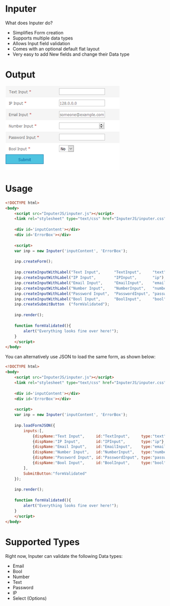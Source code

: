 # Inputer
What does Inputer do?
- Simplifies Form creation
- Supports multiple data types
- Allows Input field validation
- Comes with an optional default flat layout
- Very easy to add New fields and change their Data type

# Output
![ScreenShot](https://github.com/abhimanyu-singh/Inputer/blob/master/Sample_Images/SampleScreenShot.png)

# Usage

```html
<!DOCTYPE html>
<body>
	<script src="InputerJS/inputer.js"></script>
	<link rel="stylesheet" type="text/css" href="InputerJS/inputer.css"/>
	
	<div id='inputContent'></div>
	<div id='ErrorBox'></div>
	
	<script>
	var inp = new Inputer('inputContent', 'ErrorBox');
	
	inp.createForm();
	
	inp.createInputWithLabel("Text Input",		"TextInput",	 "text");
	inp.createInputWithLabel("IP Input",		"IPInput",		 "ip");
	inp.createInputWithLabel("Email Input",		"EmailInput",	 "email");
	inp.createInputWithLabel("Number Input",	"NumberInput",	 "number");
	inp.createInputWithLabel("Password Input",	"PasswordInput", "password");
	inp.createInputWithLabel("Bool Input",		"BoolInput",	 "bool");
	inp.createSubmitButton	("formValidated");
	
	inp.render();
	
	function formValidated(){
		alert("Everything looks fine over here!");
	}
	</script>
</body>
```

You can alternatively use JSON to load the same form, as shown below:

```html
<!DOCTYPE html>
<body>
	<script src="InputerJS/inputer.js"></script>
	<link rel="stylesheet" type="text/css" href="InputerJS/inputer.css"/>
	
	<div id='inputContent'></div>
	<div id='ErrorBox'></div>
	
	<script>
	var inp = new Inputer('inputContent', 'ErrorBox');
	
	inp.loadFormJSON({
		inputs:[,
			{dispName:"Text Input",		id:"TextInput",		type:"text"},
			{dispName:"IP Input",		id:"IPInput",		type:"ip"},
			{dispName:"Email Input",	id:"EmailInput",	type:"email"},
			{dispName:"Number Input",	id:"NumberInput",	type:"number"},
			{dispName:"Password Input",	id:"PasswordInput",	type:"password"},
			{dispName:"Bool Input",		id:"BoolInput",		type:"bool"}
		],
		SubmitButton:"formValidated"
	});
	
	inp.render();
	
	function formValidated(){
		alert("Everything looks fine over here!");
	}
	</script>
</body>
```


# Supported Types
Right now, Inputer can validate the following Data types:
- Email
- Bool
- Number
- Text
- Password
- IP
- Select (Options)